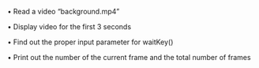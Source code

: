• Read a video “background.mp4” 

• Display video for the first 3 
seconds

• Find out the proper input 
parameter for waitKey()

• Print out the number of the 
current frame and the total 
number of frames
